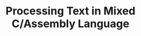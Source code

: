 ---
# ================================================================================
#       Edit
# ================================================================================

title: "Processing Text in Mixed C/Assembly Language" 
# Should start with a verb, have no adjectives (amazing, cool, etc.), and be as concise as possible.

description: >
    In this exercise, you will execute assembly code on the Nucleo-F401RE board using the debugger to examine its execution at the processor level.

# One sentance, is a quick summary of this learning path, viewable when searching through all learning paths. 

minutes_to_complete: 60
# Always measured in minutes. Should be an integer, to complete the learning path (not just read it).

who_is_this_for: >
    Learning path for software developers interested in efficiently programming microcontrollers with C/Assembly.
# One sentence that should indicate exactly who the target audience is (developers in X industries using Y tools/software for Z use-case).

learning_objectives: 
    - Write a mixed C program and assembly language subroutines for the microcontroller. 
    - Call the subroutines written in assembly in a C function.  
    - Use Arm register calling conventions when writing subroutines in assembly language.  
    - Use a suitable debugging tool to view and analyse the processor state.  
# 2-5 bullet points, one sentance each. Should start with a verb (Deploy, Measure) and indicate the value of the objective if possible.

prerequisites:
    - Some familiarity with C/Assembly
    - Installed Keil MDK IDE
    - Have an STM32 Nucleo F401RE development board 
# List any prereqs needed before this learning path can be completed. Can include:
    # Online service accounts                                   (An Amazon Web Services account)
    # Prior knowledge                                           (Some familiarity with embedded programing)
    # Previous learning paths                                   (The Learning Path: Getting Started with Arm Virtual Hardware)
    # Particular tools/environments already being initialized   (An EC2 instance with AVH installed)

##### Tags
# Don't enter whitespace. An underscore will be visually replaced with whitespace.

skilllevels: Introductory
# Options:
    # Getting-Started   (for a basic overview of certain tools/softwares/topics)
    # Introductory      (the next stage up from getting started)
    # Experienced       (for topics that require a fair amount of background knowledge in tools/softwares/topics to complete)

subjects: NONE

armips:
    # Groups of IP      (Cortex-M, Cortex-A, Cortex-R, Neoverse, GPU, System IP, etc.)
    # or Specific IP    (Cortex-M7, Neoverse-N1, AHB_Cache, etc.)
    - Cortex-M

tools:
    # Environments      (AWS_EC2)
    # Toolchains        (GCC, Arm_Compiler_for_Embedded)
    # IDEs              (Arm Development Studio, VS_Code)
    # Online tools      (GitHub, Jenkins)
    # General tools     (cbuild)
    - Keil MDK


softwares:
    # Languages         (Python, Go, MongoDB, Assembly, Java)
    - C
    - Assembly

operatingsystems:
    # OSes              (Linux, Windows, macOS, FreeRTOS, Bare-metal)
    - Windows


# ================================================================================
#       FIXED, DO NOT MODIFY
# ================================================================================
weight: 1                       # _index.md always has weight of 1 to order correctly
layout: "learningpathall"       # All files under learning paths have this same wrapper
learning_path_main_page: "yes"  # Indicates this should be surfaced when looking for related content. Only set for _index.md of learning path content.
# ================================================================================

# Prereqs
---